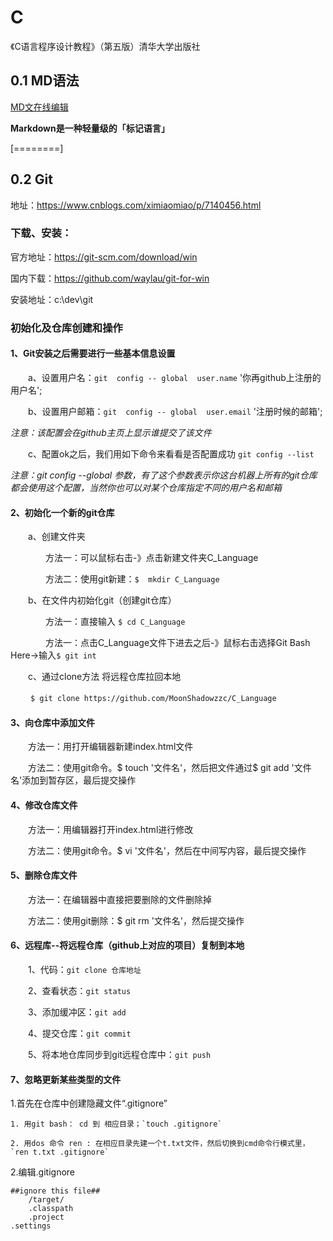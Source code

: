 # C
《C语言程序设计教程》（第五版）清华大学出版社
## 0.1 MD语法
[MD文在线编辑](https://www.mdeditor.com/)

**Markdown是一种轻量级的「标记语言」**

[========]

## 0.2 Git
地址：https://www.cnblogs.com/ximiaomiao/p/7140456.html

### 下载、安装：
官方地址：https://git-scm.com/download/win 

国内下载：https://github.com/waylau/git-for-win

安装地址：c:\dev\git
### 初始化及仓库创建和操作
#### 1、Git安装之后需要进行一些基本信息设置
　　a、设置用户名：`git  config -- global  user.name`  '你再github上注册的用户名';

　　b、设置用户邮箱：`git  config -- global  user.email`  '注册时候的邮箱';

*注意：该配置会在github主页上显示谁提交了该文件*

 　　c、配置ok之后，我们用如下命令来看看是否配置成功 `git config --list`

*注意：git  config --global 参数，有了这个参数表示你这台机器上所有的git仓库都会使用这个配置，当然你也可以对某个仓库指定不同的用户名和邮箱*

#### 2、初始化一个新的git仓库

　　a、创建文件夹

　　　　方法一：可以鼠标右击-》点击新建文件夹C_Language

　　　　方法二：使用git新建：`$  mkdir C_Language`

　　b、在文件内初始化git（创建git仓库）

　　　　方法一：直接输入 `$ cd C_Language`

　　　　方法一：点击C_Language文件下进去之后-》鼠标右击选择Git Bash Here->输入`$ git int`

　　c、通过clone方法 将远程仓库拉回本地

  　　 `$ git clone https://github.com/MoonShadowzzc/C_Language `

#### 3、向仓库中添加文件

　　方法一：用打开编辑器新建index.html文件

　　方法二：使用git命令。$  touch '文件名'，然后把文件通过$ git add '文件名'添加到暂存区，最后提交操作

#### 4、修改仓库文件

　　方法一：用编辑器打开index.html进行修改

　　方法二：使用git命令。$  vi  '文件名'，然后在中间写内容，最后提交操作

#### 5、删除仓库文件

　　方法一：在编辑器中直接把要删除的文件删除掉

　　方法二：使用git删除：$ git rm '文件名'，然后提交操作

#### 6、远程库--将远程仓库（github上对应的项目）复制到本地

　　1、代码：`git clone 仓库地址`

　　2、查看状态：`git status`

　　3、添加缓冲区：`git add`

　　4、提交仓库：`git commit`

　　5、将本地仓库同步到git远程仓库中：`git push`

#### 7、忽略更新某些类型的文件
1.首先在仓库中创建隐藏文件“.gitignore”

    1. 用git bash： cd 到 相应目录；`touch .gitignore`
	
    2. 用dos 命令 ren : 在相应目录先建一个t.txt文件，然后切换到cmd命令行模式里，`ren t.txt .gitignore`

2.编辑.gitignore

	##ignore this file##
      	/target/
      	.classpath
      	.project
	.settings
